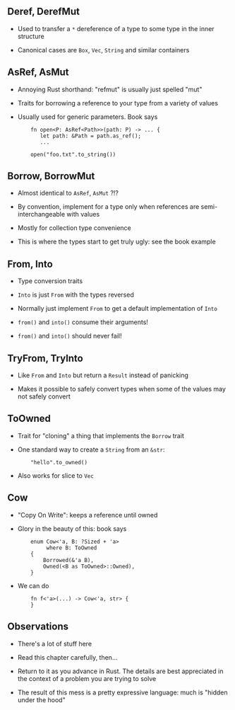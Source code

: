 ## Deref, DerefMut

* Used to transfer a `*` dereference of a type to some
  type in the inner structure
  
* Canonical cases are `Box`, `Vec`, `String` and similar containers

## AsRef, AsMut

* Annoying Rust shorthand: "refmut" is usually just spelled
  "mut"

* Traits for borrowing a reference to your type from a
  variety of values

* Usually used for generic parameters. Book says

          fn open<P: AsRef<Path>>(path: P) -> ... {
             let path: &Path = path.as_ref();
             ...

          open("foo.txt".to_string())

## Borrow, BorrowMut

* Almost identical to `AsRef`, `AsMut` ?!?

* By convention, implement for a type only when references
  are semi-interchangeable with values

* Mostly for collection type convenience

* This is where the types start to get truly ugly: see the
  book example

## From, Into

* Type conversion traits

* `Into` is just `From` with the types reversed

* Normally just implement `From` to get a default
  implementation of `Into`

* `from()` and `into()` consume their arguments!

* `from()` and `into()` should never fail!

## TryFrom, TryInto

* Like `From` and `Into` but return a `Result` instead of
  panicking

* Makes it possible to safely convert types when some of the
  values may not safely convert

## ToOwned

* Trait for "cloning" a thing that implements the `Borrow`
  trait

* One standard way to create a `String` from an `&str`:

          "hello".to_owned()

* Also works for slice to `Vec`

## Cow

* "Copy On Write": keeps a reference until owned

* Glory in the beauty of this: book says

          enum Cow<'a, B: ?Sized + 'a>
               where B: ToOwned
          {
              Borrowed(&'a B),
              Owned(<B as ToOwned>::Owned),
          }

* We can do

          fn f<'a>(...) -> Cow<'a, str> {
          }

## Observations

* There's a lot of stuff here

* Read this chapter carefully, then…

* Return to it as you advance in Rust. The details are best
  appreciated in the context of a problem you are trying to
  solve

* The result of this mess is a pretty expressive language:
  much is "hidden under the hood"
